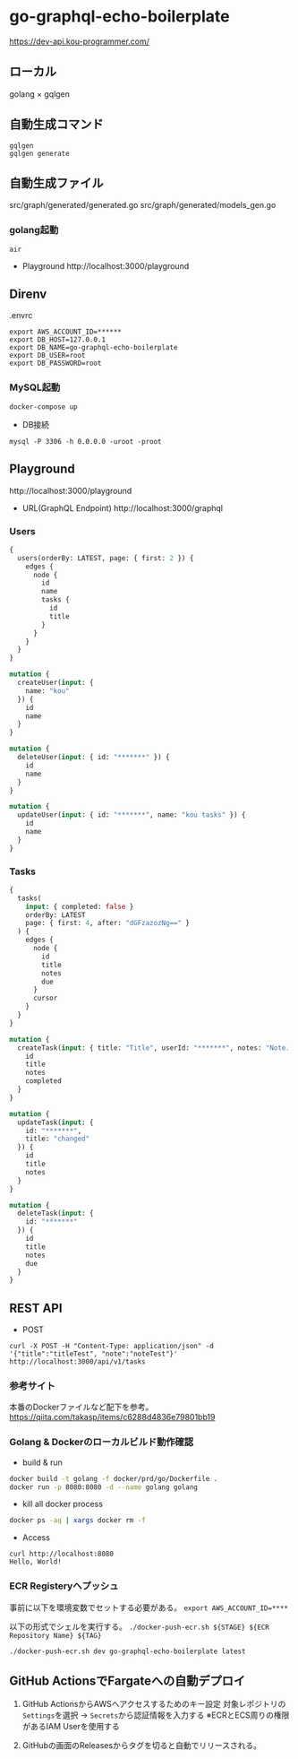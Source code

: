 # go-graphql-echo-boilerplate
https://dev-api.kou-programmer.com/
## ローカル
golang × gqlgen

## 自動生成コマンド
```
gqlgen
gqlgen generate
```

## 自動生成ファイル
src/graph/generated/generated.go
src/graph/generated/models_gen.go


### golang起動
```
air
```

- Playground
http://localhost:3000/playground


## Direnv
.envrc
```
export AWS_ACCOUNT_ID=******
export DB_HOST=127.0.0.1
export DB_NAME=go-graphql-echo-boilerplate
export DB_USER=root
export DB_PASSWORD=root
```

### MySQL起動
```
docker-compose up
```

- DB接続
```
mysql -P 3306 -h 0.0.0.0 -uroot -proot
```

## Playground
http://localhost:3000/playground

- URL(GraphQL Endpoint)
http://localhost:3000/graphql


### Users
```graphql
{
  users(orderBy: LATEST, page: { first: 2 }) {
    edges {
      node {
        id
        name
        tasks {
          id
          title
        }
      }
    }
  }
}
```

```graphql
mutation {
  createUser(input: {
    name: "kou"
  }) {
    id
    name
  }
}
```

```graphql
mutation {
  deleteUser(input: { id: "*******" }) {
    id
    name
  }
}
```

```graphql
mutation {
  updateUser(input: { id: "*******", name: "kou tasks" }) {
    id
    name
  }
}

```


### Tasks
```graphql
{
  tasks(
    input: { completed: false }
    orderBy: LATEST
    page: { first: 4, after: "dGFzazozNg==" }
  ) {
    edges {
      node {
        id
        title
        notes
        due
      }
      cursor
    }
  }
}
```

```graphql
mutation {
  createTask(input: { title: "Title", userId: "*******", notes: "Note..." }) {
    id
    title
    notes
    completed
  }
}

```

```graphql
mutation {
  updateTask(input: {
    id: "*******",
    title: "changed"
  }) {
    id
    title
    notes
  }
}
```


```graphql
mutation {
  deleteTask(input: {
    id: "*******"
  }) {
    id
    title
    notes
    due
  }
}
```


## REST API

- POST
```
curl -X POST -H "Content-Type: application/json" -d '{"title":"titleTest", "note":"noteTest"}' http://localhost:3000/api/v1/tasks
```

### 参考サイト
本番のDockerファイルなど配下を参考。
https://qiita.com/takasp/items/c6288d4836e79801bb19

### Golang & Dockerのローカルビルド動作確認
- build & run
```sh
docker build -t golang -f docker/prd/go/Dockerfile .
docker run -p 8080:8080 -d --name golang golang
```

- kill all docker process
```sh
docker ps -aq | xargs docker rm -f
```

- Access
```
curl http://localhost:8080
Hello, World!
```

### ECR Registeryへプッシュ
事前に以下を環境変数でセットする必要がある。
`export AWS_ACCOUNT_ID=****`

以下の形式でシェルを実行する。
`./docker-push-ecr.sh ${STAGE} ${ECR Repository Name} ${TAG}`

```
./docker-push-ecr.sh dev go-graphql-echo-boilerplate latest 
```

## GitHub ActionsでFargateへの自動デプロイ
1. GitHub ActionsからAWSへアクセスするためのキー設定
対象レポジトリの`Settings`を選択
-> `Secrets`から認証情報を入力する
※ECRとECS周りの権限があるIAM Userを使用する

2. GitHubの画面のReleasesからタグを切ると自動でリリースされる。
